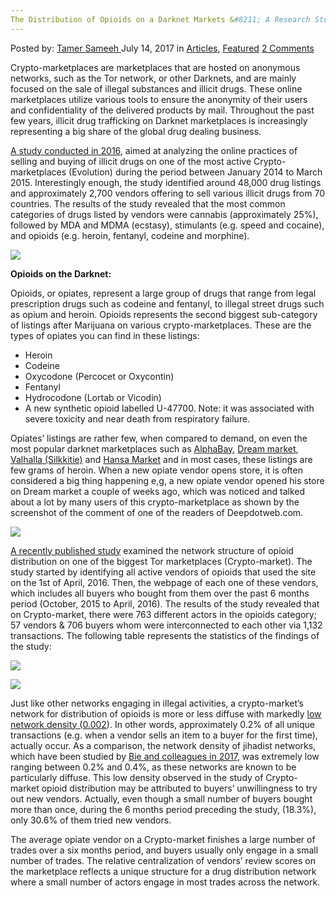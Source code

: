 ```yaml
---
The Distribution of Opioids on a Darknet Markets &#8211; A Research Study
---
```

<article class="post-listing post-21234 post type-post status-publish format-standard has-post-thumbnail hentry category-articles category-deepdot-news tag-darknet tag-distribution tag-markets tag-opioids tag-research tag-study">
    <div class="post-inner">
    <p class="post-meta">
    <span>Posted by: <a href="https://www.deepdotweb.com/author/tamersameeh/" title="">Tamer Sameeh </a></span>
    <span>July 14, 2017</span>
    <span>in <a href="https://www.deepdotweb.com/category/articles/" rel="category tag">Articles</a>, <a href="https://www.deepdotweb.com/category/deepdot-news/" rel="category tag">Featured</a></span>
    <span><a href="https://www.deepdotweb.com/2017/07/14/distribution-opioids-darknet-markets-research-study/#comments">2 Comments</a></span>
    </p>
    <div class="clear"></div>
    <div class="entry">
    <p>Crypto-marketplaces are marketplaces that are hosted on anonymous networks, such as the Tor network, or other Darknets, and are mainly focused on the sale of illegal substances and illicit drugs. These online marketplaces utilize various tools to ensure the anonymity of their users and confidentiality of the delivered products by mail. Throughout the past few years, illicit drug trafficking on Darknet marketplaces is increasingly representing a big share of the global drug dealing business.</p>
    <p><a href="http://www.sciencedirect.com/science/article/pii/S0379073816303620">A study conducted in 2016</a>, aimed at analyzing the online practices of selling and buying of illicit drugs on one of the most active Crypto-marketplaces (Evolution) during the period between January 2014 to March 2015. Interestingly enough, the study identified around 48,000 drug listings and approximately 2,700 vendors offering to sell various illicit drugs from 70 countries. The results of the study revealed that the most common categories of drugs listed by vendors were cannabis (approximately 25%), followed by MDA and MDMA (ecstasy), stimulants (e.g. speed and cocaine), and opioids (e.g. heroin, fentanyl, codeine and morphine).</p>
    <p><img class="wp-image-21248 aligncenter" src="https://www.deepdotweb.com/wp-content/uploads/2017/07/word-image-59.jpeg" srcset="https://www.deepdotweb.com/wp-content/uploads/2017/07/word-image-59.jpeg 750w, https://www.deepdotweb.com/wp-content/uploads/2017/07/word-image-59-300x83.jpeg 300w" sizes="(max-width: 750px) 100vw, 750px" /></p>
    <p><strong>Opioids on the Darknet:</strong></p>
    <p>Opioids, or opiates, represent a large group of drugs that range from legal prescription drugs such as codeine and fentanyl, to illegal street drugs such as opium and heroin. Opioids represents the second biggest sub-category of listings after Marijuana on various crypto-marketplaces. These are the types of opiates you can find in these listings:</p>
    <ul>
    <li>Heroin</li>
    <li>Codeine</li>
    <li>Oxycodone (Percocet or Oxycontin)</li>
    <li>Fentanyl</li>
    <li>Hydrocodone (Lortab or Vicodin)</li>
    <li>A new synthetic opioid labelled U-47700. Note: it was associated with severe toxicity and near death from respiratory failure.</li>
    </ul>
    <p>Opiates&#8217; listings are rather few, when compared to demand, on even the most popular darknet marketplaces such as <a href="http://www.deepdotweb.com/marketplace-directory/listing/alphabay/">AlphaBay</a>, <a href="http://www.deepdotweb.com/marketplace-directory/listing/dream-market/">Dream market</a>, <a href="http://www.deepdotweb.com/marketplace-directory/listing/silkkitie/">Valhalla (Silkkitie)</a> and <a href="https://www.deepdotweb.com/marketplace-directory/listing/hansa-market/">Hansa Market</a> and in most cases, these listings are few grams of heroin. When a new opiate vendor opens store, it is often considered a big thing happening e,g, a new opiate vendor opened his store on Dream market a couple of weeks ago, which was noticed and talked about a lot by many users of this crypto-marketplace as shown by the screenshot of the comment of one of the readers of Deepdotweb.com.</p>
    <p><img class="wp-image-21249 aligncenter" src="https://www.deepdotweb.com/wp-content/uploads/2017/07/word-image-16.png" srcset="https://www.deepdotweb.com/wp-content/uploads/2017/07/word-image-16.png 582w, https://www.deepdotweb.com/wp-content/uploads/2017/07/word-image-16-300x146.png 300w" sizes="(max-width: 582px) 100vw, 582px" /></p>
    <p><a href="https://link.springer.com/article/10.1007/s10940-017-9359-4">A recently published study</a> examined the network structure of opioid distribution on one of the biggest Tor marketplaces (Crypto-market). The study started by identifying all active vendors of opioids that used the site on the 1st of April, 2016. Then, the webpage of each one of these vendors, which includes all buyers who bought from them over the past 6 months period (October, 2015 to April, 2016). The results of the study revealed that on Crypto-market, there were 763 different actors in the opioids category; 57 vendors &amp; 706 buyers whom were interconnected to each other via 1,132 transactions. The following table represents the statistics of the findings of the study:</p>
    <p><img class="wp-image-21250 aligncenter" src="https://www.deepdotweb.com/wp-content/uploads/2017/07/word-image-17.png" srcset="https://www.deepdotweb.com/wp-content/uploads/2017/07/word-image-17.png 473w, https://www.deepdotweb.com/wp-content/uploads/2017/07/word-image-17-227x300.png 227w" sizes="(max-width: 473px) 100vw, 473px" /></p>
    <p><img class="wp-image-21251 aligncenter" src="https://www.deepdotweb.com/wp-content/uploads/2017/07/word-image-18.png" srcset="https://www.deepdotweb.com/wp-content/uploads/2017/07/word-image-18.png 471w, https://www.deepdotweb.com/wp-content/uploads/2017/07/word-image-18-300x116.png 300w" sizes="(max-width: 471px) 100vw, 471px" /></p>
    <p>Just like other networks engaging in illegal activities, a crypto-market&#8217;s network for distribution of opioids is more or less diffuse with markedly <a href="https://link.springer.com/article/10.1007/s10940-017-9359-4#CR35">low network density (0.002</a>). In other words, approximately 0.2% of all unique transactions (e.g. when a vendor sells an item to a buyer for the first time), actually occur. As a comparison, the network density of jihadist networks, which have been studied by <a href="https://link.springer.com/article/10.1007/s10940-017-9359-4#CR12">Bie and colleagues in 2017</a>, was extremely low ranging between 0.2% and 0.4%, as these networks are known to be particularly diffuse. This low density observed in the study of Crypto-market opioid distribution may be attributed to buyers&#8217; unwillingness to try out new vendors. Actually, even though a small number of buyers bought more than once, during the 6 months period preceding the study, (18.3%), only 30.6% of them tried new vendors.</p>
    <p>The average opiate vendor on a Crypto-market finishes a large number of trades over a six months period, and buyers usually only engage in a small number of trades. The relative centralization of vendors&#8217; review scores on the marketplace reflects a unique structure for a drug distribution network where a small number of actors engage in most trades across the network.</p>
    </div>
    <span style="display:none"><a href="https://www.deepdotweb.com/tag/darknet/" rel="tag">darknet</a> <a href="https://www.deepdotweb.com/tag/distribution/" rel="tag">distribution</a> <a href="https://www.deepdotweb.com/tag/markets/" rel="tag">markets</a> <a href="https://www.deepdotweb.com/tag/opioids/" rel="tag">opioids</a> <a href="https://www.deepdotweb.com/tag/research/" rel="tag">research</a> <a href="https://www.deepdotweb.com/tag/study/" rel="tag">study</a></span> <span style="display:none" class="updated">2017-07-14</span>
    <div style="display:none" class="vcard author" itemprop="author" itemscope itemtype="http://schema.org/Person"><strong class="fn" itemprop="name"><a href="https://www.deepdotweb.com/author/tamersameeh/" title="Posts by Tamer Sameeh" rel="author">Tamer Sameeh</a></strong></div>
    </div>
</article>

